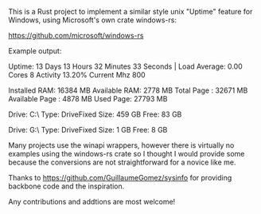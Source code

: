 This is a Rust project to implement a similar style unix "Uptime" feature for Windows, using Microsoft's own crate windows-rs:

https://github.com/microsoft/windows-rs

Example output:

Uptime: 13 Days 13 Hours 32 Minutes 33 Seconds | Load Average: 0.00 Cores 8 Activity 13.20% Current Mhz 800

Installed RAM: 16384 MB Available RAM: 2778 MB Total Page : 32671 MB Available Page : 4878 MB Used Page: 27793 MB

Drive: C:\ Type: DriveFixed Size: 459 GB Free: 83 GB

Drive: G:\ Type: DriveFixed Size: 1 GB Free: 8 GB

Many projects use the winapi wrappers, however there is virtually no examples using the windows-rs crate so I thought I would provide 
some because the conversions are not straightforward for a novice like me.

Thanks to https://github.com/GuillaumeGomez/sysinfo for providing backbone code and the inspiration.

Any contributions and addtions are most welcome!
